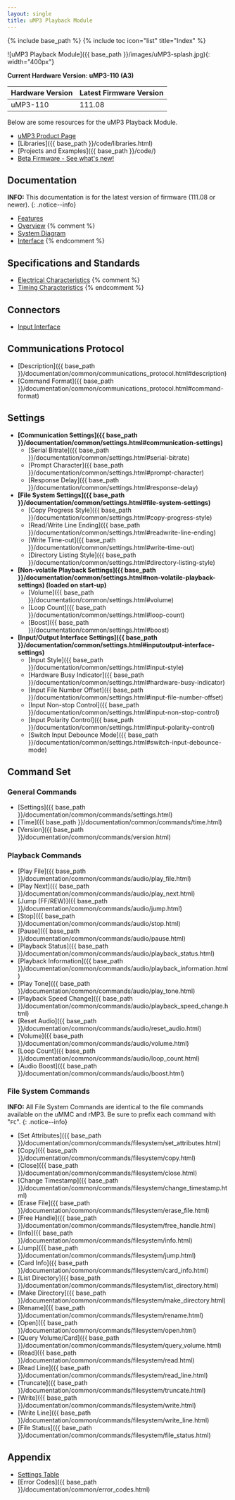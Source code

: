 ```yaml
---
layout: single
title: uMP3 Playback Module
---
```

{% include base_path %}
{% include toc icon="list" title="Index" %}

![uMP3 Playback Module]({{ base_path }}/images/uMP3-splash.jpg){: width="400px"}

**Current Hardware Version: uMP3-110 (A3)**

|Hardware Version  |  Latest Firmware Version  |
|:-----------------|:--------------------------|
|uMP3-110          |  111.08                   |

Below are some resources for the uMP3 Playback Module.

  * [uMP3 Product Page](http://www.roguerobotics.com/products/ump3)
  * [Libraries]({{ base_path }}/code/libraries.html)
  * [Projects and Examples]({{ base_path }}/code/)
  * [Beta Firmware - See what's new!](beta/)

## Documentation

**INFO:** This documentation is for the latest version of firmware (111.08 or newer).
{: .notice--info}

  * [Features](features.html)
  * [Overview](overview.html)
{% comment %}
  * [System Diagram](system_diagram.html)
  * [Interface](interface.html)
{% endcomment %}

## Specifications and Standards

  * [Electrical Characteristics](electrical_characteristics.html)
{% comment %}
  * [Timing Characteristics](timing_characteristics.html)
{% endcomment %}

## Connectors

  * [Input Interface](input_interface)

## Communications Protocol

  * [Description]({{ base_path }}/documentation/common/communications_protocol.html#description)
  * [Command Format]({{ base_path }}/documentation/common/communications_protocol.html#command-format)

## Settings

  * **[Communication Settings]({{ base_path }}/documentation/common/settings.html#communication-settings)**
    * [Serial Bitrate]({{ base_path }}/documentation/common/settings.html#serial-bitrate)
    * [Prompt Character]({{ base_path }}/documentation/common/settings.html#prompt-character)
    * [Response Delay]({{ base_path }}/documentation/common/settings.html#response-delay)
  * **[File System Settings]({{ base_path }}/documentation/common/settings.html#file-system-settings)**
    * [Copy Progress Style]({{ base_path }}/documentation/common/settings.html#copy-progress-style)
    * [Read/Write Line Ending]({{ base_path }}/documentation/common/settings.html#readwrite-line-ending)
    * [Write Time-out]({{ base_path }}/documentation/common/settings.html#write-time-out)
    * [Directory Listing Style]({{ base_path }}/documentation/common/settings.html#directory-listing-style)
  * **[Non-volatile Playback Settings]({{ base_path }}/documentation/common/settings.html#non-volatile-playback-settings) (loaded on start-up)**
    * [Volume]({{ base_path }}/documentation/common/settings.html#volume)
    * [Loop Count]({{ base_path }}/documentation/common/settings.html#loop-count)
    * [Boost]({{ base_path }}/documentation/common/settings.html#boost)
  * **[Input/Output Interface Settings]({{ base_path }}/documentation/common/settings.html#inputoutput-interface-settings)**
    * [Input Style]({{ base_path }}/documentation/common/settings.html#input-style)
    * [Hardware Busy Indicator]({{ base_path }}/documentation/common/settings.html#hardware-busy-indicator)
    * [Input File Number Offset]({{ base_path }}/documentation/common/settings.html#input-file-number-offset)
    * [Input Non-stop Control]({{ base_path }}/documentation/common/settings.html#input-non-stop-control)
    * [Input Polarity Control]({{ base_path }}/documentation/common/settings.html#input-polarity-control)
    * [Switch Input Debounce Mode]({{ base_path }}/documentation/common/settings.html#switch-input-debounce-mode)

## Command Set

### General Commands

  * [Settings]({{ base_path }}/documentation/common/commands/settings.html)
  * [Time]({{ base_path }}/documentation/common/commands/time.html)
  * [Version]({{ base_path }}/documentation/common/commands/version.html)

### Playback Commands

  * [Play File]({{ base_path }}/documentation/common/commands/audio/play_file.html)
  * [Play Next]({{ base_path }}/documentation/common/commands/audio/play_next.html)
  * [Jump (FF/REW)]({{ base_path }}/documentation/common/commands/audio/jump.html)
  * [Stop]({{ base_path }}/documentation/common/commands/audio/stop.html)
  * [Pause]({{ base_path }}/documentation/common/commands/audio/pause.html)
  * [Playback Status]({{ base_path }}/documentation/common/commands/audio/playback_status.html)
  * [Playback Information]({{ base_path }}/documentation/common/commands/audio/playback_information.html)
  * [Play Tone]({{ base_path }}/documentation/common/commands/audio/play_tone.html)
  * [Playback Speed Change]({{ base_path }}/documentation/common/commands/audio/playback_speed_change.html)
  * [Reset Audio]({{ base_path }}/documentation/common/commands/audio/reset_audio.html)
  * [Volume]({{ base_path }}/documentation/common/commands/audio/volume.html)
  * [Loop Count]({{ base_path }}/documentation/common/commands/audio/loop_count.html)
  * [Audio Boost]({{ base_path }}/documentation/common/commands/audio/boost.html)

### File System Commands

**INFO:** All File System Commands are identical to the file commands available on the uMMC and rMP3. Be sure to prefix each command with "`FC`".
{: .notice--info}

  * [Set Attributes]({{ base_path }}/documentation/common/commands/filesystem/set_attributes.html)
  * [Copy]({{ base_path }}/documentation/common/commands/filesystem/copy.html)
  * [Close]({{ base_path }}/documentation/common/commands/filesystem/close.html)
  * [Change Timestamp]({{ base_path }}/documentation/common/commands/filesystem/change_timestamp.html)
  * [Erase File]({{ base_path }}/documentation/common/commands/filesystem/erase_file.html)
  * [Free Handle]({{ base_path }}/documentation/common/commands/filesystem/free_handle.html)
  * [Info]({{ base_path }}/documentation/common/commands/filesystem/info.html)
  * [Jump]({{ base_path }}/documentation/common/commands/filesystem/jump.html)
  * [Card Info]({{ base_path }}/documentation/common/commands/filesystem/card_info.html)
  * [List Directory]({{ base_path }}/documentation/common/commands/filesystem/list_directory.html)
  * [Make Directory]({{ base_path }}/documentation/common/commands/filesystem/make_directory.html)
  * [Rename]({{ base_path }}/documentation/common/commands/filesystem/rename.html)
  * [Open]({{ base_path }}/documentation/common/commands/filesystem/open.html)
  * [Query Volume/Card]({{ base_path }}/documentation/common/commands/filesystem/query_volume.html)
  * [Read]({{ base_path }}/documentation/common/commands/filesystem/read.html)
  * [Read Line]({{ base_path }}/documentation/common/commands/filesystem/read_line.html)
  * [Truncate]({{ base_path }}/documentation/common/commands/filesystem/truncate.html)
  * [Write]({{ base_path }}/documentation/common/commands/filesystem/write.html)
  * [Write Line]({{ base_path }}/documentation/common/commands/filesystem/write_line.html)
  * [File Status]({{ base_path }}/documentation/common/commands/filesystem/file_status.html)

## Appendix

  * [Settings Table](settings_table.html)
  * [Error Codes]({{ base_path }}/documentation/common/error_codes.html)
